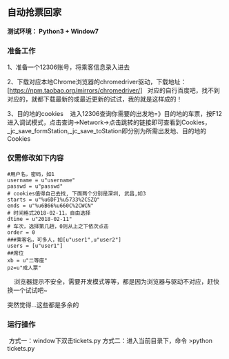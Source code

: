 ## 自动抢票回家

#### 测试环境： Python3 + Window7

### 准备工作

1、准备一个12306账号，将乘客信息录入进去

2、下载对应本地Chrome浏览器的chromedriver驱动，下载地址：[https://npm.taobao.org/mirrors/chromedriver/]
   对应的自行百度吧，找不到对应的，就都下载最新的或最近更新的试试，我的就是这样成的！
    
  3、目的地的cookies
    进入12306查询你需要的出发地=》目的地的车票，按F12进入调试模式，点击查询->Network->点击跳转的链接即可查看到Cookies，_jc_save_formStation,_jc_save_toStation即分别为所需出发地、目的地的Cookies
    
### 仅需修改如下内容
```
#用户名，密码，如1
username = u"username"
passwd = u"passwd"
# cookies值得自己去找, 下面两个分别是深圳, 武昌,如3
starts = u"%u6DF1%u5733%2CSZQ"
ends = u"%u6B66%u660C%2CWCN"
# 时间格式2018-02-11，自由选择
dtime = u"2018-02-11"
# 车次，选择第几趟，0则从上之下依次点击
order = 0
###乘客名，可多人，如[u"user1",u"user2"]
users = [u"user1"]
##席位
xb = u"二等座"
pz=u"成人票"
```
    
浏览器提示不安全，需要开发模式等等，都是因为浏览器与驱动不对应，赶快换一个试试吧~

突然觉得...这些都是多余的

### 运行操作
  方式一：window下双击tickets.py
  方式二：进入当前目录下，命令 >python tickets.py
  
